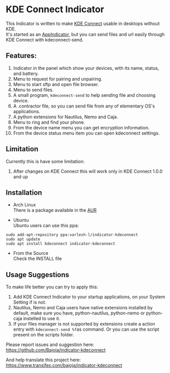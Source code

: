 KDE Connect Indicator
=====================

This Indicator is written to make [KDE Connect](https://community.kde.org/KDEConnect) usable in desktops without KDE.  
It's started as an [AppIndicator](https://unity.ubuntu.com/projects/appindicators/), but you can send files and url easily through KDE Connect with kdeconnect-send.

Features: 
-------
 1. Indicator in the panel which show your devices, with its name, status, and battery.
 2. Menu to request for pairing and unpairing.
 3. Menu to start sftp and open file browser.
 4. Menu to send files.
 5. A small program, `kdeconnect-send` to help sending file and choosing device.
 6. A .contractor file, so you can send file from any of elementary OS's applications.
 7. A python extensions for Nautilus, Nemo and Caja.
 8. Menu to ring and find your phone.
 9. From the device name menu you can get encryption information.
 10. From the device status menu item you can open kdeconnect settings.

Limitation
-------
Currently this is have some limitation:
 1. After changes on KDE Connect this will work only in KDE Connect 1.0.0 and up

Installation
-------
- Arch Linux  
 There is a package available in the [AUR](https://aur.archlinux.org/packages/indicator-kdeconnect-git)

- Ubuntu  
 Ubuntu users can use this ppa:
```
sudo add-apt-repository ppa:varlesh-l/indicator-kdeconnect
sudo apt update
sudo apt install kdeconnect indicator-kdeconnect
```
- From the Source  
 Check the INSTALL file

Usage Suggestions
-------
 To make life better you can try to apply this:

 1. Add KDE Connect Indicator to your startup applications, on your System Setting if is not.
 2. Nautilus, Nemo and Caja users have native extensions installed by default, make sure you have,
    python-nautilus, python-nemo or python-caja instelled to use it.
 3. If your files manager is not supported by extensions create a action entry with  `kdeconnect-send %f`as  command.
    Or you can use the script present on the scripts folder.

Please report issues and suggestion here:
https://github.com/Bajoja/indicator-kdeconnect

And help translate this project here:
https://www.transifex.com/bajoja/indicator-kdeconnect
